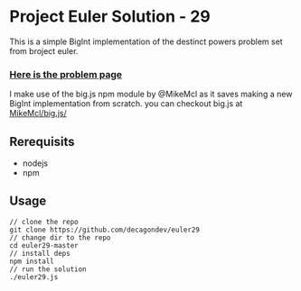 # Project Euler Solution - 29
This is a simple BigInt implementation of the destinct powers problem set from broject euler. 

### [Here is the problem page](https://projecteuler.net/problem=29 "Project Euler Problem 29")

I make use of the big.js npm module by @MikeMcl as it saves making a new BigInt implementation from scratch. you can checkout big.js at [MikeMcl/big.js/](https://github.com/MikeMcl/big.js/)

## Rerequisits

* nodejs
* npm

## Usage
```
// clone the repo
git clone https://github.com/decagondev/euler29
// change dir to the repo
cd euler29-master
// install deps
npm install
// run the solution
./euler29.js
```